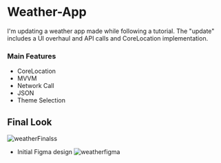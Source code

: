 # Weather-App
I'm updating a weather app made while following a tutorial. The "update" includes a UI overhaul and API calls and CoreLocation implementation.


### Main Features
- CoreLocation
- MVVM
- Network Call
- JSON
- Theme Selection

## Final Look
![weatherFinalss](https://user-images.githubusercontent.com/119931873/235505408-b99c8ee9-6ebc-4f9b-b15c-6896b8a8b801.jpg)


- Initial Figma design
![weatherfigma](https://user-images.githubusercontent.com/119931873/234985839-746b7c08-eefd-409c-8139-daaa1eb18bb7.jpg)


